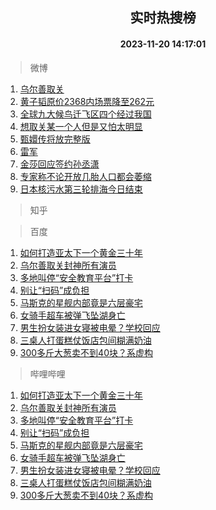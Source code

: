 <div align="center"><h2>实时热搜榜</h2><h4>2023-11-20 14:17:01</h4></div>

> 微博  

1. [乌尔善取关](https://s.weibo.com/weibo?q=%E4%B9%8C%E5%B0%94%E5%96%84%E5%8F%96%E5%85%B3&t=31&band_rank=1&Refer=top)<br />
2. [黄子韬原价2368内场票降至262元](https://s.weibo.com/weibo?q=%23%E9%BB%84%E5%AD%90%E9%9F%AC%E5%8E%9F%E4%BB%B72368%E5%86%85%E5%9C%BA%E7%A5%A8%E9%99%8D%E8%87%B3262%E5%85%83%23&t=31&band_rank=2&Refer=top)<br />
3. [全球九大候鸟迁飞区四个经过我国](https://s.weibo.com/weibo?q=%23%E5%85%A8%E7%90%83%E4%B9%9D%E5%A4%A7%E5%80%99%E9%B8%9F%E8%BF%81%E9%A3%9E%E5%8C%BA%E5%9B%9B%E4%B8%AA%E7%BB%8F%E8%BF%87%E6%88%91%E5%9B%BD%23&t=31&band_rank=3&Refer=top)<br />
4. [想取关某一个人但是又怕太明显](https://s.weibo.com/weibo?q=%23%E6%83%B3%E5%8F%96%E5%85%B3%E6%9F%90%E4%B8%80%E4%B8%AA%E4%BA%BA%E4%BD%86%E6%98%AF%E5%8F%88%E6%80%95%E5%A4%AA%E6%98%8E%E6%98%BE%23&t=31&band_rank=4&Refer=top)<br />
5. [甄嬛传将放完整版](https://s.weibo.com/weibo?q=%23%E7%94%84%E5%AC%9B%E4%BC%A0%E5%B0%86%E6%94%BE%E5%AE%8C%E6%95%B4%E7%89%88%23&t=31&band_rank=5&Refer=top)<br />
6. [雷军](https://s.weibo.com/weibo?q=%E9%9B%B7%E5%86%9B&t=31&band_rank=6&Refer=top)<br />
7. [金莎回应签约孙丞潇](https://s.weibo.com/weibo?q=%23%E9%87%91%E8%8E%8E%E5%9B%9E%E5%BA%94%E7%AD%BE%E7%BA%A6%E5%AD%99%E4%B8%9E%E6%BD%87%23&t=31&band_rank=7&Refer=top)<br />
8. [专家称不论开放几胎人口都会萎缩](https://s.weibo.com/weibo?q=%23%E4%B8%93%E5%AE%B6%E7%A7%B0%E4%B8%8D%E8%AE%BA%E5%BC%80%E6%94%BE%E5%87%A0%E8%83%8E%E4%BA%BA%E5%8F%A3%E9%83%BD%E4%BC%9A%E8%90%8E%E7%BC%A9%23&t=31&band_rank=8&Refer=top)<br />
9. [日本核污水第三轮排海今日结束](https://s.weibo.com/weibo?q=%23%E6%97%A5%E6%9C%AC%E6%A0%B8%E6%B1%A1%E6%B0%B4%E7%AC%AC%E4%B8%89%E8%BD%AE%E6%8E%92%E6%B5%B7%E4%BB%8A%E6%97%A5%E7%BB%93%E6%9D%9F%23&t=31&band_rank=9&Refer=top)<br />

> 知乎  


> 百度  

1. [如何打造亚太下一个黄金三十年](https://www.baidu.com/s?wd=%E5%A6%82%E4%BD%95%E6%89%93%E9%80%A0%E4%BA%9A%E5%A4%AA%E4%B8%8B%E4%B8%80%E4%B8%AA%E9%BB%84%E9%87%91%E4%B8%89%E5%8D%81%E5%B9%B4&sa=fyb_news&rsv_dl=fyb_news)<br />
2. [乌尔善取关封神所有演员](https://www.baidu.com/s?wd=%E4%B9%8C%E5%B0%94%E5%96%84%E5%8F%96%E5%85%B3%E5%B0%81%E7%A5%9E%E6%89%80%E6%9C%89%E6%BC%94%E5%91%98&sa=fyb_news&rsv_dl=fyb_news)<br />
3. [多地叫停“安全教育平台”打卡](https://www.baidu.com/s?wd=%E5%A4%9A%E5%9C%B0%E5%8F%AB%E5%81%9C%E2%80%9C%E5%AE%89%E5%85%A8%E6%95%99%E8%82%B2%E5%B9%B3%E5%8F%B0%E2%80%9D%E6%89%93%E5%8D%A1&sa=fyb_news&rsv_dl=fyb_news)<br />
4. [别让“扫码”成负担](https://www.baidu.com/s?wd=%E5%88%AB%E8%AE%A9%E2%80%9C%E6%89%AB%E7%A0%81%E2%80%9D%E6%88%90%E8%B4%9F%E6%8B%85&sa=fyb_news&rsv_dl=fyb_news)<br />
5. [马斯克的星舰内部竟是六层豪宅](https://www.baidu.com/s?wd=%E9%A9%AC%E6%96%AF%E5%85%8B%E7%9A%84%E6%98%9F%E8%88%B0%E5%86%85%E9%83%A8%E7%AB%9F%E6%98%AF%E5%85%AD%E5%B1%82%E8%B1%AA%E5%AE%85&sa=fyb_news&rsv_dl=fyb_news)<br />
6. [女骑手超车被弹飞坠湖身亡](https://www.baidu.com/s?wd=%E5%A5%B3%E9%AA%91%E6%89%8B%E8%B6%85%E8%BD%A6%E8%A2%AB%E5%BC%B9%E9%A3%9E%E5%9D%A0%E6%B9%96%E8%BA%AB%E4%BA%A1&sa=fyb_news&rsv_dl=fyb_news)<br />
7. [男生扮女装进女寝被电晕？学校回应](https://www.baidu.com/s?wd=%E7%94%B7%E7%94%9F%E6%89%AE%E5%A5%B3%E8%A3%85%E8%BF%9B%E5%A5%B3%E5%AF%9D%E8%A2%AB%E7%94%B5%E6%99%95%EF%BC%9F%E5%AD%A6%E6%A0%A1%E5%9B%9E%E5%BA%94&sa=fyb_news&rsv_dl=fyb_news)<br />
8. [三桌人打蛋糕仗饭店包间糊满奶油](https://www.baidu.com/s?wd=%E4%B8%89%E6%A1%8C%E4%BA%BA%E6%89%93%E8%9B%8B%E7%B3%95%E4%BB%97%E9%A5%AD%E5%BA%97%E5%8C%85%E9%97%B4%E7%B3%8A%E6%BB%A1%E5%A5%B6%E6%B2%B9&sa=fyb_news&rsv_dl=fyb_news)<br />
9. [300多斤大葱卖不到40块？系虚构](https://www.baidu.com/s?wd=300%E5%A4%9A%E6%96%A4%E5%A4%A7%E8%91%B1%E5%8D%96%E4%B8%8D%E5%88%B040%E5%9D%97%EF%BC%9F%E7%B3%BB%E8%99%9A%E6%9E%84&sa=fyb_news&rsv_dl=fyb_news)<br />

> 哔哩哔哩  

1. [如何打造亚太下一个黄金三十年](https://www.baidu.com/s?wd=%E5%A6%82%E4%BD%95%E6%89%93%E9%80%A0%E4%BA%9A%E5%A4%AA%E4%B8%8B%E4%B8%80%E4%B8%AA%E9%BB%84%E9%87%91%E4%B8%89%E5%8D%81%E5%B9%B4&sa=fyb_news&rsv_dl=fyb_news)<br />
2. [乌尔善取关封神所有演员](https://www.baidu.com/s?wd=%E4%B9%8C%E5%B0%94%E5%96%84%E5%8F%96%E5%85%B3%E5%B0%81%E7%A5%9E%E6%89%80%E6%9C%89%E6%BC%94%E5%91%98&sa=fyb_news&rsv_dl=fyb_news)<br />
3. [多地叫停“安全教育平台”打卡](https://www.baidu.com/s?wd=%E5%A4%9A%E5%9C%B0%E5%8F%AB%E5%81%9C%E2%80%9C%E5%AE%89%E5%85%A8%E6%95%99%E8%82%B2%E5%B9%B3%E5%8F%B0%E2%80%9D%E6%89%93%E5%8D%A1&sa=fyb_news&rsv_dl=fyb_news)<br />
4. [别让“扫码”成负担](https://www.baidu.com/s?wd=%E5%88%AB%E8%AE%A9%E2%80%9C%E6%89%AB%E7%A0%81%E2%80%9D%E6%88%90%E8%B4%9F%E6%8B%85&sa=fyb_news&rsv_dl=fyb_news)<br />
5. [马斯克的星舰内部竟是六层豪宅](https://www.baidu.com/s?wd=%E9%A9%AC%E6%96%AF%E5%85%8B%E7%9A%84%E6%98%9F%E8%88%B0%E5%86%85%E9%83%A8%E7%AB%9F%E6%98%AF%E5%85%AD%E5%B1%82%E8%B1%AA%E5%AE%85&sa=fyb_news&rsv_dl=fyb_news)<br />
6. [女骑手超车被弹飞坠湖身亡](https://www.baidu.com/s?wd=%E5%A5%B3%E9%AA%91%E6%89%8B%E8%B6%85%E8%BD%A6%E8%A2%AB%E5%BC%B9%E9%A3%9E%E5%9D%A0%E6%B9%96%E8%BA%AB%E4%BA%A1&sa=fyb_news&rsv_dl=fyb_news)<br />
7. [男生扮女装进女寝被电晕？学校回应](https://www.baidu.com/s?wd=%E7%94%B7%E7%94%9F%E6%89%AE%E5%A5%B3%E8%A3%85%E8%BF%9B%E5%A5%B3%E5%AF%9D%E8%A2%AB%E7%94%B5%E6%99%95%EF%BC%9F%E5%AD%A6%E6%A0%A1%E5%9B%9E%E5%BA%94&sa=fyb_news&rsv_dl=fyb_news)<br />
8. [三桌人打蛋糕仗饭店包间糊满奶油](https://www.baidu.com/s?wd=%E4%B8%89%E6%A1%8C%E4%BA%BA%E6%89%93%E8%9B%8B%E7%B3%95%E4%BB%97%E9%A5%AD%E5%BA%97%E5%8C%85%E9%97%B4%E7%B3%8A%E6%BB%A1%E5%A5%B6%E6%B2%B9&sa=fyb_news&rsv_dl=fyb_news)<br />
9. [300多斤大葱卖不到40块？系虚构](https://www.baidu.com/s?wd=300%E5%A4%9A%E6%96%A4%E5%A4%A7%E8%91%B1%E5%8D%96%E4%B8%8D%E5%88%B040%E5%9D%97%EF%BC%9F%E7%B3%BB%E8%99%9A%E6%9E%84&sa=fyb_news&rsv_dl=fyb_news)<br />
